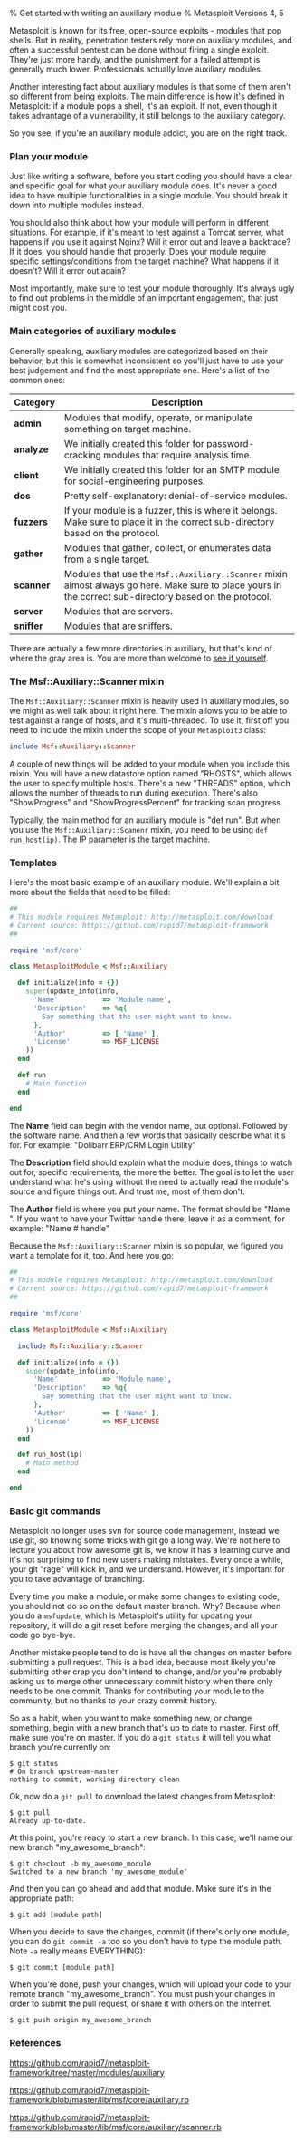 % Get started with writing an auxiliary module
% Metasploit Versions 4, 5

Metasploit is known for its free, open-source exploits - modules that pop shells. But in reality, penetration testers rely more on auxiliary modules, and often a successful pentest can be done without firing a single exploit. They're just more handy, and the punishment for a failed attempt is generally much lower. Professionals actually love auxiliary modules.

Another interesting fact about auxiliary modules is that some of them aren't so different from being exploits. The main difference is how it's defined in Metasploit: if a module pops a shell, it's an exploit. If not, even though it takes advantage of a vulnerability, it still belongs to the auxiliary category.

So you see, if you're an auxiliary module addict, you are on the right track.

### Plan your module

Just like writing a software, before you start coding you should have a clear and specific goal for what your auxiliary module does. It's never a good idea to have multiple functionalities in a single module. You should break it down into multiple modules instead.

You should also think about how your module will perform in different situations. For example, if it's meant to test against a Tomcat server, what happens if you use it against Nginx? Will it error out and leave a backtrace? If it does, you should handle that properly. Does your module require specific settings/conditions from the target machine? What happens if it doesn't? Will it error out again?

Most importantly, make sure to test your module thoroughly. It's always ugly to find out problems in the middle of an important engagement, that just might cost you.

### Main categories of auxiliary modules

Generally speaking, auxiliary modules are categorized based on their behavior, but this is somewhat inconsistent so you'll just have to use your best judgement and find the most appropriate one. Here's a list of the common ones:

| Category | Description |
| -------- | ----------- |
| **admin** | Modules that modify, operate, or manipulate something on target machine. |
| **analyze** | We initially created this folder for password-cracking modules that require analysis time. |
| **client** | We initially created this folder for an SMTP module for social-engineering purposes. |
| **dos** | Pretty self-explanatory: denial-of-service modules. |
| **fuzzers** | If your module is a fuzzer, this is where it belongs. Make sure to place it in the correct sub-directory based on the protocol. |
| **gather** | Modules that gather, collect, or enumerates data from a single target. |
| **scanner** | Modules that use the ```Msf::Auxiliary::Scanner``` mixin almost always go here. Make sure to place yours in the correct sub-directory based on the protocol. |
| **server** | Modules that are servers. |
| **sniffer** | Modules that are sniffers. |


There are actually a few more directories in auxiliary, but that's kind of where the gray area is. You are more than welcome to [see if yourself](https://github.com/rapid7/metasploit-framework/tree/master/modules/auxiliary).

### The Msf::Auxiliary::Scanner mixin

The ```Msf::Auxiliary::Scanner``` mixin is heavily used in auxiliary modules, so we might as well talk about it right here. The mixin allows you to be able to test against a range of hosts, and it's multi-threaded. To use it, first off you need to include the mixin under the scope of your ```Metasploit3``` class:

```ruby
include Msf::Auxiliary::Scanner
```

A couple of new things will be added to your module when you include this mixin. You will have a new datastore option named "RHOSTS", which allows the user to specify multiple hosts. There's a new "THREADS" option, which allows the number of threads to run during execution. There's also "ShowProgress" and "ShowProgressPercent" for tracking scan progress.

Typically, the main method for an auxiliary module is "def run". But when you use the ```Msf::Auxiliary::Scanenr``` mixin, you need to be using ```def run_host(ip)```. The IP parameter is the target machine.

### Templates

Here's the most basic example of an auxiliary module. We'll explain a bit more about the fields that need to be filled:

```ruby
##
# This module requires Metasploit: http://metasploit.com/download
# Current source: https://github.com/rapid7/metasploit-framework
##

require 'msf/core'

class MetasploitModule < Msf::Auxiliary

  def initialize(info = {})
    super(update_info(info,
      'Name'           => 'Module name',
      'Description'    => %q{
        Say something that the user might want to know.
      },
      'Author'         => [ 'Name' ],
      'License'        => MSF_LICENSE
    ))
  end

  def run
    # Main function
  end

end
```

The **Name** field can begin with the vendor name, but optional. Followed by the software name. And then a few words that basically describe what it's for. For example: "Dolibarr ERP/CRM Login Utility"

The **Description** field should explain what the module does, things to watch out for, specific requirements, the more the better. The goal is to let the user understand what he's using without the need to actually read the module's source and figure things out. And trust me, most of them don't.

The **Author** field is where you put your name. The format should be "Name ". If you want to have your Twitter handle there, leave it as a comment, for example: "Name # handle"

Because the ```Msf::Auxiliary::Scanner``` mixin is so popular, we figured you want a template for it, too. And here you go:

```ruby
##
# This module requires Metasploit: http://metasploit.com/download
# Current source: https://github.com/rapid7/metasploit-framework
##

require 'msf/core'

class MetasploitModule < Msf::Auxiliary

  include Msf::Auxiliary::Scanner

  def initialize(info = {})
    super(update_info(info,
      'Name'           => 'Module name',
      'Description'    => %q{
        Say something that the user might want to know.
      },
      'Author'         => [ 'Name' ],
      'License'        => MSF_LICENSE
    ))
  end

  def run_host(ip)
    # Main method
  end

end
```

### Basic git commands

Metasploit no longer uses svn for source code management, instead we use git, so knowing some tricks with git go a long way. We're not here to lecture you about how awesome git is, we know it has a learning curve and it's not surprising to find new users making mistakes. Every once a while, your git "rage" will kick in, and we understand. However, it's important for you to take advantage of branching.

Every time you make a module, or make some changes to existing code, you should not do so on the default master branch. Why? Because when you do a ```msfupdate```, which is Metasploit's utility for updating your repository, it will do a git reset before merging the changes, and all your code go bye-bye.

Another mistake people tend to do is have all the changes on master before submitting a pull request. This is a bad idea, because most likely you're submitting other crap you don't intend to change, and/or you're probably asking us to merge other unnecessary commit history when there only needs to be one commit. Thanks for contributing your module to the community, but no thanks to your crazy commit history.

So as a habit, when you want to make something new, or change something, begin with a new branch that's up to date to master. First off, make sure you're on master. If you do a ```git status``` it will tell you what branch you're currently on:

```
$ git status
# On branch upstream-master
nothing to commit, working directory clean
```

Ok, now do a ```git pull``` to download the latest changes from Metasploit:

```
$ git pull
Already up-to-date.
```

At this point, you're ready to start a new branch. In this case, we'll name our new branch "my_awesome_branch":

```
$ git checkout -b my_awesome_module
Switched to a new branch 'my_awesome_module'
```

And then you can go ahead and add that module. Make sure it's in the appropriate path:

```
$ git add [module path]
```

When you decide to save the changes, commit (if there's only one module, you can do ```git commit -a``` too so you don't have to type the module path. Note ```-a``` really means EVERYTHING):

```
$ git commit [module path]
```

When you're done, push your changes, which will upload your code to your remote branch "my_awesome_branch". You must push your changes in order to submit the pull request, or share it with others on the Internet.

```
$ git push origin my_awesome_branch
```

### References

https://github.com/rapid7/metasploit-framework/tree/master/modules/auxiliary

https://github.com/rapid7/metasploit-framework/blob/master/lib/msf/core/auxiliary.rb

https://github.com/rapid7/metasploit-framework/blob/master/lib/msf/core/auxiliary/scanner.rb